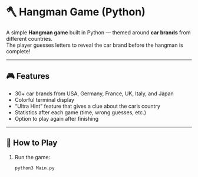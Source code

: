 # 🪓 Hangman Game (Python)

A simple **Hangman game** built in Python — themed around **car brands** from different countries.  
The player guesses letters to reveal the car brand before the hangman is complete!

---

## 🎮 Features
- 30+ car brands from USA, Germany, France, UK, Italy, and Japan  
- Colorful terminal display  
- “Ultra Hint” feature that gives a clue about the car’s country  
- Statistics after each game (time, wrong guesses, etc.)  
- Option to play again after finishing  

---

## 🧠 How to Play
1. Run the game:
   ```bash
   python3 Main.py
